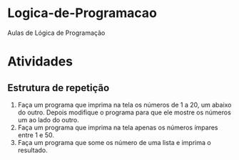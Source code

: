 # Logica-de-Programacao
Aulas de Lógica de Programação


# Atividades

## Estrutura de repetição

1) Faça um programa que imprima na tela os números de 1 a 20, um abaixo do outro. Depois modifique o programa para que ele mostre os números um ao lado do outro.
2) Faça um programa que imprima na tela apenas os números ímpares entre 1 e 50.
3) Faça um programa que some os número de uma lista e imprima o resultado.

